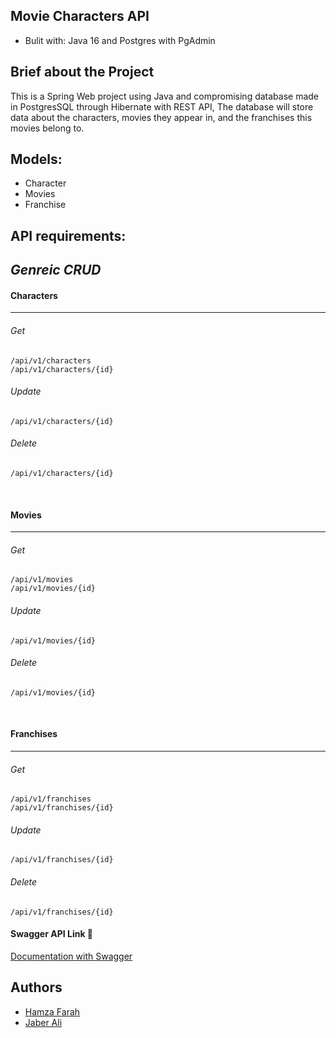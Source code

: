 **Movie Characters API**
-
* Bulit with: 
Java 16 and
Postgres with PgAdmin

Brief about the Project
-
This is a Spring Web project using Java and compromising database made in PostgresSQL
 through Hibernate with REST API, The database will store data about the characters, movies they appear in,
and the franchises this movies belong to.

Models:
-
 * Character
 * Movies 
 * Franchise

API requirements:
-

*Genreic CRUD*
-

#### Characters

<hr />

###### Get
```
/api/v1/characters
/api/v1/characters/{id}
```
###### Update
```
/api/v1/characters/{id}
```
###### Delete
```
/api/v1/characters/{id}
```
<br />

#### Movies

<hr />

###### Get
```
/api/v1/movies
/api/v1/movies/{id}
```
###### Update
```
/api/v1/movies/{id}
```
###### Delete
```
/api/v1/movies/{id} 
```
 <br />

#### Franchises

<hr />

###### Get
```
/api/v1/franchises
/api/v1/franchises/{id}
```
###### Update
```
/api/v1/franchises/{id}
```
###### Delete
```
/api/v1/franchises/{id}
```

#### Swagger API Link  📄
[Documentation with Swagger](http://localhost:8080/swagger-ui/index.html?configUrl=/v3/api-docs/swagger-config)


## Authors
- [Hamza Farah](https://github.com/Hamza1001101)
- [Jaber Ali](https://github.com/Jaber-Ali)

